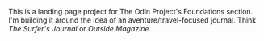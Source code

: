 This is a landing page project for The Odin Project's Foundations section. I'm building it around the idea of an aventure/travel-focused journal. Think _The Surfer's Journal_ or _Outside Magazine._
